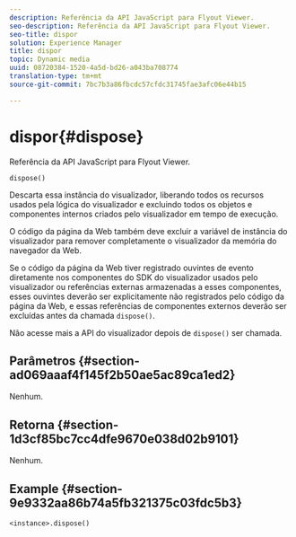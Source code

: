 ```yaml
---
description: Referência da API JavaScript para Flyout Viewer.
seo-description: Referência da API JavaScript para Flyout Viewer.
seo-title: dispor
solution: Experience Manager
title: dispor
topic: Dynamic media
uuid: 08720384-1520-4a5d-bd26-a043ba708774
translation-type: tm+mt
source-git-commit: 7bc7b3a86fbcdc57cfdc31745fae3afc06e44b15

---
```



# dispor{#dispose}

Referência da API JavaScript para Flyout Viewer.

`dispose()`

Descarta essa instância do visualizador, liberando todos os recursos usados pela lógica do visualizador e excluindo todos os objetos e componentes internos criados pelo visualizador em tempo de execução.

O código da página da Web também deve excluir a variável de instância do visualizador para remover completamente o visualizador da memória do navegador da Web.

Se o código da página da Web tiver registrado ouvintes de evento diretamente nos componentes do SDK do visualizador usados pelo visualizador ou referências externas armazenadas a esses componentes, esses ouvintes deverão ser explicitamente não registrados pelo código da página da Web, e essas referências de componentes externos deverão ser excluídas antes da chamada `dispose()`.

Não acesse mais a API do visualizador depois de `dispose()` ser chamada.

## Parâmetros {#section-ad069aaaf4f145f2b50ae5ac89ca1ed2}

Nenhum.

## Retorna {#section-1d3cf85bc7cc4dfe9670e038d02b9101}

Nenhum.

## Example {#section-9e9332aa86b74a5fb321375c03fdc5b3}

```
<instance>.dispose()
```

